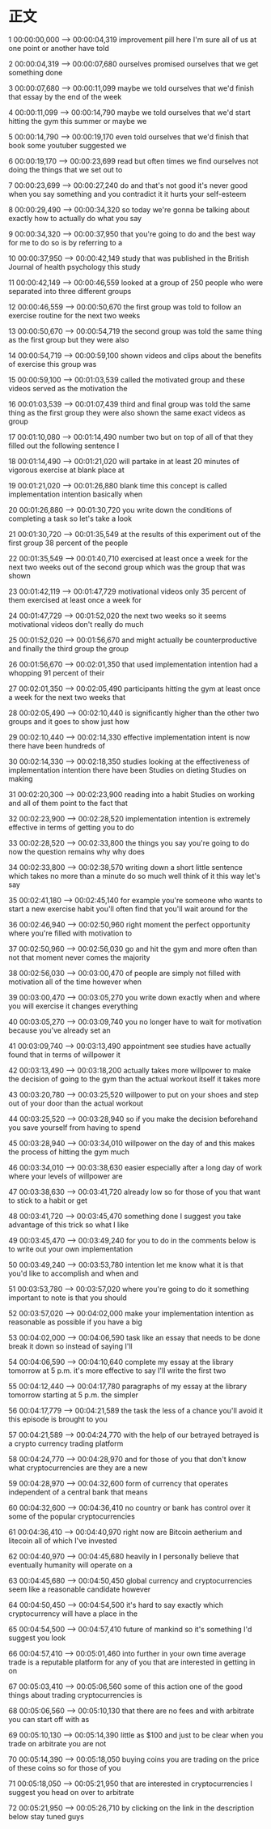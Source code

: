 # 正文

1
00:00:00,000 --> 00:00:04,319
improvement pill here I'm sure all of us
at one point or another have told

2
00:00:04,319 --> 00:00:07,680
ourselves promised ourselves that we get
something done

3
00:00:07,680 --> 00:00:11,099
maybe we told ourselves that we'd finish
that essay by the end of the week

4
00:00:11,099 --> 00:00:14,790
maybe we told ourselves that we'd start
hitting the gym this summer or maybe we

5
00:00:14,790 --> 00:00:19,170
even told ourselves that we'd finish
that book some youtuber suggested we

6
00:00:19,170 --> 00:00:23,699
read but often times we find ourselves
not doing the things that we set out to

7
00:00:23,699 --> 00:00:27,240
do and that's not good it's never good
when you say something and you
contradict it it hurts your self-esteem

8
00:00:29,490 --> 00:00:34,320
so today we're gonna be talking about
exactly how to actually do what you say

9
00:00:34,320 --> 00:00:37,950
that you're going to do and the best way
for me to do so is by referring to a

10
00:00:37,950 --> 00:00:42,149
study that was published in the British
Journal of health psychology this study

11
00:00:42,149 --> 00:00:46,559
looked at a group of 250 people who were
separated into three different groups

12
00:00:46,559 --> 00:00:50,670
the first group was told to follow an
exercise routine for the next two weeks

13
00:00:50,670 --> 00:00:54,719
the second group was told the same thing
as the first group but they were also

14
00:00:54,719 --> 00:00:59,100
shown videos and clips about the
benefits of exercise this group was

15
00:00:59,100 --> 00:01:03,539
called the motivated group and these
videos served as the motivation the

16
00:01:03,539 --> 00:01:07,439
third and final group was told the same
thing as the first group they were also
shown the same exact videos as group

17
00:01:10,080 --> 00:01:14,490
number two but on top of all of that
they filled out the following sentence I

18
00:01:14,490 --> 00:01:21,020
will partake in at least 20 minutes of
vigorous exercise at blank place at

19
00:01:21,020 --> 00:01:26,880
blank time this concept is called
implementation intention basically when

20
00:01:26,880 --> 00:01:30,720
you write down the conditions of
completing a task so let's take a look

21
00:01:30,720 --> 00:01:35,549
at the results of this experiment out of
the first group 38 percent of the people

22
00:01:35,549 --> 00:01:40,710
exercised at least once a week for the
next two weeks out of the second group
which was the group that was shown

23
00:01:42,119 --> 00:01:47,729
motivational videos only 35 percent of
them exercised at least once a week for

24
00:01:47,729 --> 00:01:52,020
the next two weeks so it seems
motivational videos don't really do much

25
00:01:52,020 --> 00:01:56,670
and might actually be counterproductive
and finally the third group the group

26
00:01:56,670 --> 00:02:01,350
that used implementation intention had a
whopping 91 percent of their

27
00:02:01,350 --> 00:02:05,490
participants hitting the gym at least
once a week for the next two weeks that

28
00:02:05,490 --> 00:02:10,440
is significantly higher than the other
two groups and it goes to show just how

29
00:02:10,440 --> 00:02:14,330
effective implementation intent
is now there have been hundreds of

30
00:02:14,330 --> 00:02:18,350
studies looking at the effectiveness of
implementation intention there have been
Studies on dieting Studies on making

31
00:02:20,300 --> 00:02:23,900
reading into a habit Studies on working
and all of them point to the fact that

32
00:02:23,900 --> 00:02:28,520
implementation intention is extremely
effective in terms of getting you to do

33
00:02:28,520 --> 00:02:33,800
the things you say you're going to do
now the question remains why why does

34
00:02:33,800 --> 00:02:38,570
writing down a short little sentence
which takes no more than a minute do so
much well think of it this way let's say

35
00:02:41,180 --> 00:02:45,140
for example you're someone who wants to
start a new exercise habit you'll often
find that you'll wait around for the

36
00:02:46,940 --> 00:02:50,960
right moment the perfect opportunity
where you're filled with motivation to

37
00:02:50,960 --> 00:02:56,030
go and hit the gym and more often than
not that moment never comes the majority

38
00:02:56,030 --> 00:03:00,470
of people are simply not filled with
motivation all of the time however when

39
00:03:00,470 --> 00:03:05,270
you write down exactly when and where
you will exercise it changes everything

40
00:03:05,270 --> 00:03:09,740
you no longer have to wait for
motivation because you've already set an

41
00:03:09,740 --> 00:03:13,490
appointment see studies have actually
found that in terms of willpower it

42
00:03:13,490 --> 00:03:18,200
actually takes more willpower to make
the decision of going to the gym than
the actual workout itself it takes more

43
00:03:20,780 --> 00:03:25,520
willpower to put on your shoes and step
out of your door than the actual workout

44
00:03:25,520 --> 00:03:28,940
so if you make the decision beforehand
you save yourself from having to spend

45
00:03:28,940 --> 00:03:34,010
willpower on the day of and this makes
the process of hitting the gym much

46
00:03:34,010 --> 00:03:38,630
easier especially after a long day of
work where your levels of willpower are

47
00:03:38,630 --> 00:03:41,720
already low so for those of you that
want to stick to a habit or get

48
00:03:41,720 --> 00:03:45,470
something done I suggest you take
advantage of this trick so what I like

49
00:03:45,470 --> 00:03:49,240
for you to do in the comments below is
to write out your own implementation

50
00:03:49,240 --> 00:03:53,780
intention let me know what it is that
you'd like to accomplish and when and

51
00:03:53,780 --> 00:03:57,020
where you're going to do it something
important to note is that you should

52
00:03:57,020 --> 00:04:02,000
make your implementation intention as
reasonable as possible if you have a big

53
00:04:02,000 --> 00:04:06,590
task like an essay that needs to be done
break it down so instead of saying I'll

54
00:04:06,590 --> 00:04:10,640
complete my essay at the library
tomorrow at 5 p.m. it's more effective
to say I'll write the first two

55
00:04:12,440 --> 00:04:17,780
paragraphs of my essay at the library
tomorrow starting at 5 p.m. the simpler

56
00:04:17,779 --> 00:04:21,589
the task the less of a chance you'll
avoid it this episode is brought to you

57
00:04:21,589 --> 00:04:24,770
with the help of our betrayed betrayed
is a crypto currency trading platform

58
00:04:24,770 --> 00:04:28,970
and for those of you that don't know
what cryptocurrencies are they are a new

59
00:04:28,970 --> 00:04:32,600
form of currency that operates
independent of a central bank that means

60
00:04:32,600 --> 00:04:36,410
no country or bank has control over it
some of the popular cryptocurrencies

61
00:04:36,410 --> 00:04:40,970
right now are Bitcoin aetherium and
litecoin all of which I've invested

62
00:04:40,970 --> 00:04:45,680
heavily in I personally believe that
eventually humanity will operate on a

63
00:04:45,680 --> 00:04:50,450
global currency and cryptocurrencies
seem like a reasonable candidate however

64
00:04:50,450 --> 00:04:54,500
it's hard to say exactly which
cryptocurrency will have a place in the

65
00:04:54,500 --> 00:04:57,410
future of mankind
so it's something I'd suggest you look

66
00:04:57,410 --> 00:05:01,460
into further in your own time average
trade is a reputable platform for any of
you that are interested in getting in on

67
00:05:03,410 --> 00:05:06,560
some of this action one of the good
things about trading cryptocurrencies is

68
00:05:06,560 --> 00:05:10,130
that there are no fees and with
arbitrate you can start off with as

69
00:05:10,130 --> 00:05:14,390
little as $100 and just to be clear when
you trade on arbitrate you are not

70
00:05:14,390 --> 00:05:18,050
buying coins you are trading on the
price of these coins so for those of you

71
00:05:18,050 --> 00:05:21,950
that are interested in cryptocurrencies
I suggest you head on over to arbitrate

72
00:05:21,950 --> 00:05:26,710
by clicking on the link in the
description below stay tuned guys
